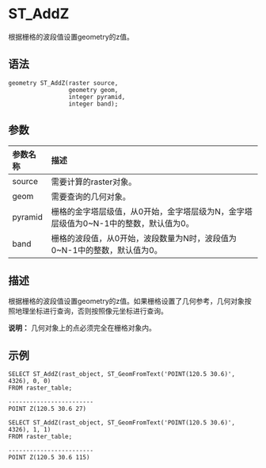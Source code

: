 # ST\_AddZ

根据栅格的波段值设置geometry的z值。

## 语法

```
geometry ST_AddZ(raster source,
                 geometry geom,
                 integer pyramid,
                 integer band);
```

## 参数

|参数名称|描述|
|:---|:-|
|source|需要计算的raster对象。|
|geom|需要查询的几何对象。|
|pyramid|栅格的金字塔层级值，从0开始，金字塔层级为N，金字塔层级值为0~N-1中的整数，默认值为0。|
|band|栅格的波段值，从0开始，波段数量为N时，波段值为0~N-1中的整数，默认值为0。|

## 描述

根据栅格的波段值设置geometry的z值。如果栅格设置了几何参考，几何对象按照地理坐标进行查询，否则按照像元坐标进行查询。

**说明：** 几何对象上的点必须完全在栅格对象内。

## 示例

```
SELECT ST_AddZ(rast_object, ST_GeomFromText('POINT(120.5 30.6)', 4326), 0, 0)
FROM raster_table;

------------------------
POINT Z(120.5 30.6 27)

SELECT ST_AddZ(rast_object, ST_GeomFromText('POINT(120.5 30.6)', 4326), 1, 1)
FROM raster_table;

------------------------
POINT Z(120.5 30.6 115)
```

